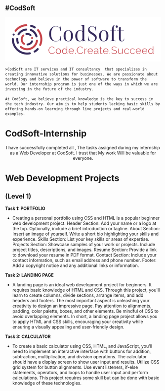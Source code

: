 #CodSoft 
----
![CodSoft](codsoft.png)

```
>CodSoft are IT services and IT consultancy  that specializes in creating innovative solutions for businesses. We are passionate about technology and believe in the power of software to transform the world. Our internship program is just one of the ways in which we are investing in the future of the industry.

At CodSoft, we believe practical knowledge is the key to success in the tech industry. Our aim is to help students lacking basic skills by offering hands-on learning through live projects and real-world examples. 
```

# CodSoft-Internship
<div style="text-align:center; margin-top: 20px;">
<p> I have successfully completed all , The tasks assigned during my internship as a Web Developer at CodSoft. I trust that My work Will be valuable for everyone. </p> 
</div>


# Web Development Projects

## (Level 1)


**Task 1: PORTFOLIO**

- Creating a personal portfolio using CSS and HTML is a popular beginner web development
project.
Header Section: Add your name or a logo at the top.
Optionally, include a brief introduction or tagline.
About Section: Insert an image of yourself.
Write a short bio highlighting your skills and experience.
Skills Section: List your key skills or areas of expertise.
Projects Section: Showcase samples of your work or projects.
Include project titles, descriptions, and images.
Resume Section: Provide a link to download your resume in PDF format.
Contact Section: Include your contact information, such as email address and phone
number.
Footer: Add a copyright notice and any additional links or information.


**Task 2: LANDING PAGE**

- A landing page is an ideal web development project for beginners. It requires basic
knowledge of HTML and CSS. Through this project, you'll learn to create columns, divide
sections, arrange items, and add headers and footers. The most important aspect is
unleashing your creativity to design an impressive page. Pay attention to alignments,
padding, color palette, boxes, and other elements. Be mindful of CSS to avoid overlapping
elements. In short, a landing page project allows you to apply HTML and CSS skills,
encouraging your creativity while ensuring a visually appealing and user-friendly design.

**Task 3: CALCULATOR** 

- To create a basic calculator using CSS, HTML, and JavaScript, you'll need to implement an
interactive interface with buttons for addition, subtraction, multiplication, and division
operations. The calculator should have a display screen to show user input and results. Utilize
CSS grid system for button alignments. Use event listeners, if-else statements, operators, and
loops to handle user input and perform calculations. This project requires some skill but can be
done with basic knowledge of these technologies.
